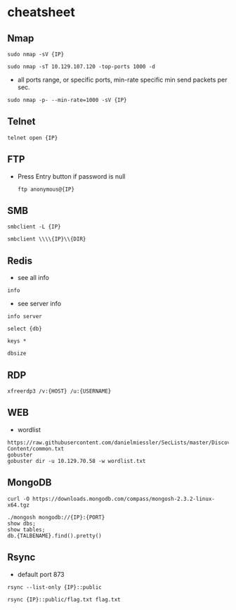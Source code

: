 # cheatsheet

## Nmap
  ```shell
  sudo nmap -sV {IP}
  ```
  
  ```shell
  sudo nmap -sT 10.129.107.120 -top-ports 1000 -d
  ```

  * all ports range, or specific ports, min-rate specific min send packets per sec.
  ```shell
  sudo nmap -p- --min-rate=1000 -sV {IP}
  ```
## Telnet
  ```shell
  telnet open {IP}
  ```

## FTP
* Press Entry button if password is null
  ```shell
  ftp anonymous@{IP}
  ```

## SMB
```shell
smbclient -L {IP}
```
```shell
smbclient \\\\{IP}\\{DIR}
```

## Redis
* see all info
```shell
info
```
* see server info
```shell
info server
```
```shell
select {db}
```
```shell
keys *
```
```shell
dbsize
```

## RDP
```shell
xfreerdp3 /v:{HOST} /u:{USERNAME}
```

## WEB
* wordlist
```shell
https://raw.githubusercontent.com/danielmiessler/SecLists/master/Discovery/Web-Content/common.txt
gobuster
gobuster dir -u 10.129.70.58 -w wordlist.txt
```

## MongoDB
```shell
curl -O https://downloads.mongodb.com/compass/mongosh-2.3.2-linux-x64.tgz
```
```shell
./mongosh mongodb://{IP}:{PORT}
show dbs;
show tables;
db.{TALBENAME}.find().pretty()
```

## Rsync
* default port 873
```shell
rsync --list-only {IP}::public
```
```shell
rsync {IP}::public/flag.txt flag.txt
```
